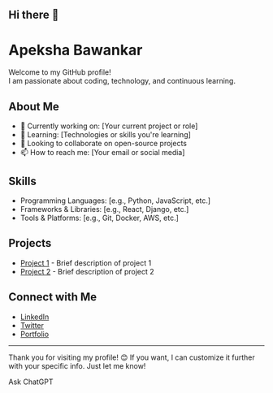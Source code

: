## Hi there 👋

<!--
**apekshabawankar13-cyber/apekshabawankar13-cyber** is a ✨ _special_ ✨ repository because its `README.md` (this file) appears on your GitHub profile.

Here are some ideas to get you started:

- 🔭 I’m currently working on ...
- 🌱 I’m currently learning ...
- 👯 I’m looking to collaborate on ...
- 🤔 I’m looking for help with ...
- 💬 Ask me about ...
- 📫 How to reach me: ...
- 😄 Pronouns: ...
- ⚡ Fun fact: ...
-->
# Apeksha Bawankar

Welcome to my GitHub profile!  
I am passionate about coding, technology, and continuous learning.

## About Me
- 🔭 Currently working on: [Your current project or role]
- 🌱 Learning: [Technologies or skills you're learning]
- 👯 Looking to collaborate on open-source projects
- 📫 How to reach me: [Your email or social media]

## Skills
- Programming Languages: [e.g., Python, JavaScript, etc.]
- Frameworks & Libraries: [e.g., React, Django, etc.]
- Tools & Platforms: [e.g., Git, Docker, AWS, etc.]

## Projects
- [Project 1](https://github.com/yourusername/project1) - Brief description of project 1
- [Project 2](https://github.com/yourusername/project2) - Brief description of project 2

## Connect with Me
- [LinkedIn](https://linkedin.com/in/yourprofile)
- [Twitter](https://twitter.com/yourhandle)
- [Portfolio](https://yourwebsite.com)

---

Thank you for visiting my profile! 😊
If you want, I can customize it further with your specific info. Just let me know!




Ask ChatGPT

